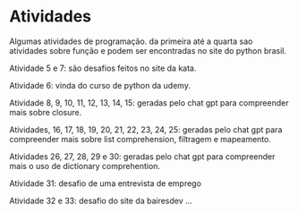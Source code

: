 # Atividades
Algumas atividades de programação.
da primeira até a quarta sao atividades sobre função e podem ser encontradas no site do python brasil.

Atividade 5 e 7: são desafios feitos no site da kata.

Atividade 6: vinda do curso de python da udemy.

Atividade 8, 9, 10, 11, 12, 13, 14, 15: geradas pelo chat gpt para compreender mais sobre closure.


Atividades, 16, 17, 18, 19, 20, 21, 22, 23, 24, 25: geradas pelo chat gpt para compreender mais sobre list comprehension, filtragem e mapeamento.

Atividades 26, 27, 28, 29 e 30: geradas pelo chat gpt para compreender mais o uso de dictionary comprehention.

Atividade 31: desafio de uma entrevista de emprego

Atividade 32 e 33: desafio do site da bairesdev
...